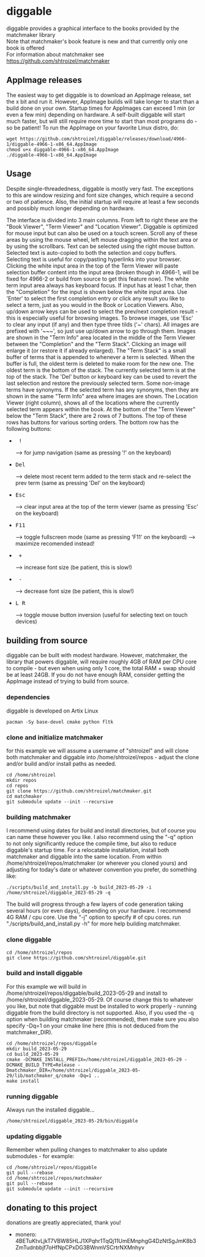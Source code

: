 # diggable
diggable provides a graphical interface to the books provided by the matchmaker library<br/>
Note that matchmaker's book feature is new and that currently only one book is offered<br/>
For information about matchmaker see https://github.com/shtroizel/matchmaker

## AppImage releases
The easiest way to get diggable is to download an AppImage release, set the x bit and run it. However,
AppImage builds will take longer to start than a build done on your own. Startup times for AppImages
can exceed 1 min (or even a few min) depending on hardware. A self-built diggable will start much faster,
but will still require more time to start than most programs do - so be patient! To run the AppImage on
your favorite Linux distro, do:
```
wget https://github.com/shtroizel/diggable/releases/download/4966-1/diggable-4966-1-x86_64.AppImage
chmod u+x diggable-4966-1-x86_64.AppImage
./diggable-4966-1-x86_64.AppImage
```

## Usage
Despite single-threadedness, diggable is mostly very fast. The exceptions to this are window resizing and
font size changes, which require a second or two of patience. Also, the initial startup will require at
least a few seconds and possibly much longer depending on hardware.<br>

The interface is divided into 3 main columns. From left to right these are the "Book Viewer", "Term Viewer"
and "Location Viewer". Diggable is optimized for mouse input but can also be used on a touch screen. Scroll
any of these areas by using the mouse wheel, left mouse dragging within the text area or by using the
scrollbars. Text can be selected using the right mouse button. Selected text is auto-copied to both the
selection and copy buffers. Selecting text is useful for copy/pasting hyperlinks into your browser.
Clicking the white input area in the top of the Term Viewer will paste selection buffer content into the
input area (broken though in 4966-1, will be fixed for 4966-2 or build from source to get this feature
now). The white term input area always has keyboard focus. If input has at least 1 char, then the
"Completion" for the input is shown below the white input area. Use 'Enter' to select the first completion
entry or click any result you like to select a term, just as you would in the Book or Location Viewers.
Also, up/down arrow keys can be used to select the prev/next completion result - this is especially useful
for browsing images. To browse images, use 'Esc' to clear any input (if any) and then type three tilds
('~' chars). All images are prefixed with '~~~', so just use up/down arrow to go through them. Images are
shown in the "Term Info" area located in the middle of the Term Viewer between the "Completion" and the
"Term Stack". Clicking an image will enlarge it (or restore it if already enlarged). The "Term Stack" is a
small buffer of terms that is appended to whenever a term is selected. When the buffer is full, the oldest
term is deleted to make room for the new one. The oldest term is the bottom of the stack. The currently
selected term is at the top of the stack. The 'Del' button or keyboard key can be used to revert the last
selection and restore the previously selected term. Some non-image terms have synonyms. If the selected
term has any synonyms, then they are shown in the same "Term Info" area where images are shown. The
Location Viewer (right column), shows all of the locations where the currently selected term appears within
the book. At the bottom of the "Term Viewer" below the "Term Stack", there are 2 rows of 7 buttons. The top
of these rows has buttons for various sorting orders. The bottom row has the following
buttons:
* <pre> ! </pre> --> for jump navigation (same as pressing '!' on the keyboard)
* <pre>Del</pre> --> delete most recent term added to the term stack and re-select the prev term (same as pressing 'Del' on the keyboard)
* <pre>Esc</pre> --> clear input area at the top of the term viewer (same as pressing 'Esc' on the keyboard)
* <pre>F11</pre> --> toggle fullscreen mode (same as pressing 'F11' on the keyboard) --> maximize recomended instead!
* <pre> + </pre> --> increase font size (be patient, this is slow!)
* <pre> - </pre> --> decrease font size (be patient, this is slow!)
* <pre>L R</pre> --> toggle mouse button inversion (useful for selecting text on touch devices)


## building from source
diggable can be built with modest hardware. However, matchmaker, the library that powers diggable, will
require roughly 4GB of RAM per CPU core to compile - but even when using only 1 core, the total RAM + swap
should be at least 24GB. If you do not have enough RAM, consider getting the AppImage instead of trying
to build from source.

### dependencies
diggable is developed on Artix Linux
<br/>
```
pacman -Sy base-devel cmake python fltk
```

### clone and initialize matchmaker
for this example we will assume a username of "shtroizel" and will clone both matchmaker and diggable
into /home/shtroizel/repos - adjust the clone and/or build and/or install paths as needed.
```
cd /home/shtroizel
mkdir repos
cd repos
git clone https://github.com/shtroizel/matchmaker.git
cd matchmaker
git submodule update --init --recursive
```

### building matchmaker
I recommend using dates for build and install directories, but of course you can name these
however you like. I also recommend using the "-q" option to not only significantly reduce the compile
time, but also to reduce diggable's startup time. For a relocatable installation, install both matchmaker
and diggable into the same location. From within /home/shtroizel/repos/matchmaker (or wherever you cloned
yours) and adjusting for today's date or whatever convention you prefer, do something like:
```
./scripts/build_and_install.py -b build_2023-05-29 -i /home/shtroizel/diggable_2023-05-29 -q
```
The build will progress through a few layers of code generation taking several hours (or even days),
depending on your hardware. I recommend 4G RAM / cpu core. Use the "-j" option to specify # of cpu cores.
run "./scripts/build_and_install.py -h" for more help building matchmaker.

### clone diggable
```
cd /home/shtroizel/repos
git clone https://github.com/shtroizel/diggable.git
```

### build and install diggable
For this example we will build in /home/shtroizel/repos/diggable/build_2023-05-29 and install to
/home/shtroizel/diggable_2023-05-29. Of course change this to whatever you like, but note that diggable
must be installed to work properly - running diggable from the build directory is not supported. Also,
if you used the -q option when building matchmaker (recommended), then make sure you also specify -Dq=1
on your cmake line here (this is not deduced from the matchmaker_DIR).
```
cd /home/shtroizel/repos/diggable
mkdir build_2023-05-29
cd build_2023-05-29
cmake -DCMAKE_INSTALL_PREFIX=/home/shtroizel/diggable_2023-05-29 -DCMAKE_BUILD_TYPE=Release -Dmatchmaker_DIR=/home/shtroizel/diggable_2023-05-29/lib/matchmaker_q/cmake -Dq=1 ..
make install
```

### running diggable
Always run the installed diggable...
```
/home/shtroizel/diggable_2023-05-29/bin/diggable
```

### updating diggable
Remember when pulling changes to matchmaker to also update submodules - for example:
```
cd /home/shtroizel/repos/diggable
git pull --rebase
cd /home/shtroizel/repos/matchmaker
git pull --rebase
git submodule update --init --recursive
```

## donating to this project
donations are greatly appreciated, thank you!<br>
* monero: 4BETuKtvLjkT7VBW85HLJ1XPqhr1TqQj11UmEMnphgG4DzNtSgJmK8b3ZmTudnbbjf7oHfNpCPxDG3BWnmVSCrtrNXMnhyv<br>
